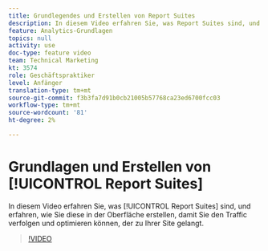 ```yaml
---
title: Grundlegendes und Erstellen von Report Suites
description: In diesem Video erfahren Sie, was Report Suites sind, und erfahren, wie Sie sie in der Oberfläche erstellen, sodass Sie die Personen, die zu Ihrer Site kommen, verfolgen und optimieren können.
feature: Analytics-Grundlagen
topics: null
activity: use
doc-type: feature video
team: Technical Marketing
kt: 3574
role: Geschäftspraktiker
level: Anfänger
translation-type: tm+mt
source-git-commit: f3b3fa7d91b0cb21005b57768ca23ed6700fcc03
workflow-type: tm+mt
source-wordcount: '81'
ht-degree: 2%

---
```



# Grundlagen und Erstellen von [!UICONTROL Report Suites]

In diesem Video erfahren Sie, was [!UICONTROL Report Suites] sind, und erfahren, wie Sie diese in der Oberfläche erstellen, damit Sie den Traffic verfolgen und optimieren können, der zu Ihrer Site gelangt.

>[!VIDEO](https://video.tv.adobe.com/v/28773/?quality=12)
